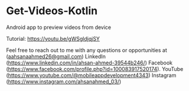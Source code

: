 # Get-Videos-Kotlin
Android app to preview videos from device

Tutorial: https://youtu.be/gWSgldjqjSY

Feel free to reach out to me with any questions or opportunities at (aahsanaahmed26@gmail.com)
LinkedIn (https://www.linkedin.com/in/ahsan-ahmed-39544b246/)
Facebook (https://www.facebook.com/profile.php?id=100083917520174).
YouTube (https://www.youtube.com/@mobileappdevelopment4343)
Instagram (https://www.instagram.com/ahsanahmed_03/)
